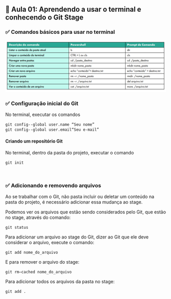 ## 📝 Aula 01: Aprendendo a usar o terminal e conhecendo o Git Stage
### ✅ Comandos básicos para usar no terminal
<img src="./img/img-01.jpg">

### ✅ Configuração inicial do Git
No terminal, executar os comandos
```
git config--global user.name “Seu nome”
git config--global user.email“Seu e-mail”
```

#### Criando um repositório Git
No terminal, dentro da pasta do projeto, executar o comando
```
git init
```

<br>

### ✅ Adicionando e removendo arquivos
Ao se trabalhar com o Git, não pasta incluir ou deletar um conteúdo na pasta do projeto, é necessário adicionar essa mudança ao stage.

Podemos ver os arquivos que estão sendo considerados pelo Git, que estão no stage, através do comando:
```
git status
```

Para adicionar um arquivo ao stage do Git, dizer ao Git que ele deve considerar o arquivo, execute o comando:
```
git add nome_do_arquivo
```

E para remover o arquivo do stage:
```
git rm—cached nome_do_arquivo
```

Para adicionar todos os arquivos da pasta no stage:
```
git add .
```
